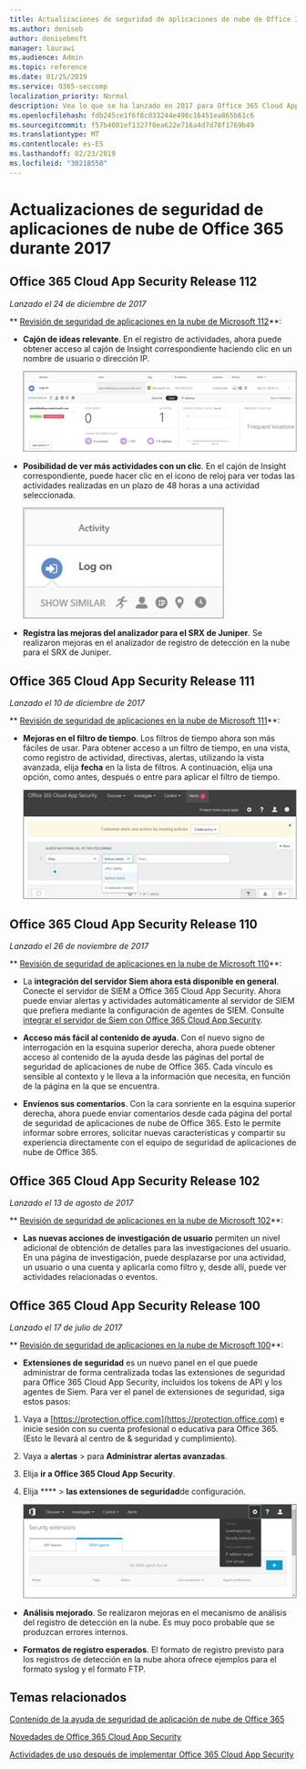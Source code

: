 ```yaml
---
title: Actualizaciones de seguridad de aplicaciones de nube de Office 365 durante 2017
ms.author: deniseb
author: denisebmsft
manager: laurawi
ms.audience: Admin
ms.topic: reference
ms.date: 01/25/2019
ms.service: O365-seccomp
localization_priority: Normal
description: Vea lo que se ha lanzado en 2017 para Office 365 Cloud App Security
ms.openlocfilehash: fdb245ce1f6f8c033244e498c16451ea865b61c6
ms.sourcegitcommit: f57b4001ef1327f0ea622e716a4d7d78f1769b49
ms.translationtype: MT
ms.contentlocale: es-ES
ms.lasthandoff: 02/23/2019
ms.locfileid: "30218550"
---
```

# <a name="office-365-cloud-app-security-updates-during-2017"></a>Actualizaciones de seguridad de aplicaciones de nube de Office 365 durante 2017
    
## <a name="office-365-cloud-app-security-release-112"></a>Office 365 Cloud App Security Release 112

*Lanzado el 24 de diciembre de 2017* 
  
** [Revisión de seguridad de aplicaciones en la nube de Microsoft 112](https://docs.microsoft.com/cloud-app-security/release-notes#cloud-app-security-release-112)**: 
  
- **Cajón de ideas relevante**. En el registro de actividades, ahora puede obtener acceso al cajón de Insight correspondiente haciendo clic en un nombre de usuario o dirección IP. 
    
    ![Haga clic en un nombre de usuario o dirección IP para ver el cajón de Insight correspondiente en el registro de actividades.](media/8e32b3fa-8c0c-4c5e-b248-fe7d7e1b516d.png)
  
- **Posibilidad de ver más actividades con un clic**. En el cajón de Insight correspondiente, puede hacer clic en el icono de reloj para ver todas las actividades realizadas en un plazo de 48 horas a una actividad seleccionada. 
    
    ![En el cajón de información relevante, puede hacer clic en el icono del reloj para ver las actividades realizadas en un plazo de 48 horas a una actividad seleccionada.](media/c6c96aa0-98e5-4205-8873-45f8d6fd0843.png)
  
- **Registra las mejoras del analizador para el SRX de Juniper**. Se realizaron mejoras en el analizador de registro de detección en la nube para el SRX de Juniper. 
    
## <a name="office-365-cloud-app-security-release-111"></a>Office 365 Cloud App Security Release 111

*Lanzado el 10 de diciembre de 2017* 
  
** [Revisión de seguridad de aplicaciones en la nube de Microsoft 111](https://docs.microsoft.com/cloud-app-security/release-notes#cloud-app-security-release-111)**: 
  
- **Mejoras en el filtro de tiempo**. Los filtros de tiempo ahora son más fáciles de usar. Para obtener acceso a un filtro de tiempo, en una vista, como registro de actividad, directivas, alertas, utilizando la vista avanzada, elija **fecha** en la lista de filtros. A continuación, elija una opción, como antes, después o entre para aplicar el filtro de tiempo. 
    
    ![Use el filtro de fecha para ver la información antes, después o entre las fechas.](media/9dbb2a10-f68f-413b-8b4e-88911152cb92.png)
  
## <a name="office-365-cloud-app-security-release-110"></a>Office 365 Cloud App Security Release 110

*Lanzado el 26 de noviembre de 2017* 
  
** [Revisión de seguridad de aplicaciones en la nube de Microsoft 110](https://docs.microsoft.com/cloud-app-security/release-notes#cloud-app-security-release-110)**: 
  
- La **integración del servidor Siem ahora está disponible en general**. Conecte el servidor de SIEM a Office 365 Cloud App Security. Ahora puede enviar alertas y actividades automáticamente al servidor de SIEM que prefiera mediante la configuración de agentes de SIEM. Consulte [integrar el servidor de Siem con Office 365 Cloud App Security](integrate-your-siem-server-with-office-365-cas.md).
    
- **Acceso más fácil al contenido de ayuda**. Con el nuevo signo de interrogación en la esquina superior derecha, ahora puede obtener acceso al contenido de la ayuda desde las páginas del portal de seguridad de aplicaciones de nube de Office 365. Cada vínculo es sensible al contexto y le lleva a la información que necesita, en función de la página en la que se encuentra. 
    
- **Envíenos sus comentarios**. Con la cara sonriente en la esquina superior derecha, ahora puede enviar comentarios desde cada página del portal de seguridad de aplicaciones de nube de Office 365. Esto le permite informar sobre errores, solicitar nuevas características y compartir su experiencia directamente con el equipo de seguridad de aplicaciones de nube de Office 365. 
    
## <a name="office-365-cloud-app-security-release-102"></a>Office 365 Cloud App Security Release 102

*Lanzado el 13 de agosto de 2017* 
  
** [Revisión de seguridad de aplicaciones en la nube de Microsoft 102](https://docs.microsoft.com/cloud-app-security/release-notes#cloud-app-security-release-102)**: 
  
- **Las nuevas acciones de investigación de usuario** permiten un nivel adicional de obtención de detalles para las investigaciones del usuario. En una página de investigación, puede desplazarse por una actividad, un usuario o una cuenta y aplicarla como filtro y, desde allí, puede ver actividades relacionadas o eventos. 
    
## <a name="office-365-cloud-app-security-release-100"></a>Office 365 Cloud App Security Release 100

*Lanzado el 17 de julio de 2017* 
  
** [Revisión de seguridad de aplicaciones en la nube de Microsoft 100](https://docs.microsoft.com/cloud-app-security/release-notes#cloud-app-security-release-100)**: 
  
- **Extensiones de seguridad** es un nuevo panel en el que puede administrar de forma centralizada todas las extensiones de seguridad para Office 365 Cloud App Security, incluidos los tokens de API y los agentes de Siem. Para ver el panel de extensiones de seguridad, siga estos pasos: 
    
1. Vaya a [https://protection.office.com](https://protection.office.com) e inicie sesión con su cuenta profesional o educativa para Office 365. (Esto le llevará al centro de &amp; seguridad y cumplimiento). 
    
2. Vaya a **alertas** \> para **Administrar alertas avanzadas**.
    
3. Elija **ir a Office 365 Cloud App Security**.
  
4. Elija **** \> **las extensiones de seguridad**de configuración.
    
    ![En el portal de ASM, elija \> configuración de extensiones de seguridad](media/f03d47a1-91ff-41b9-9baf-b514cffe41a8.png)
  
- **Análisis mejorado**. Se realizaron mejoras en el mecanismo de análisis del registro de detección en la nube. Es muy poco probable que se produzcan errores internos. 
    
- **Formatos de registro esperados**. El formato de registro previsto para los registros de detección en la nube ahora ofrece ejemplos para el formato syslog y el formato FTP. 
    
## <a name="related-topics"></a>Temas relacionados

[Contenido de la ayuda de seguridad de aplicación de nube de Office 365](office-365-cas-help.md)

[Novedades de Office 365 Cloud App Security](new-in-office-365-cas.md)
  
[Actividades de uso después de implementar Office 365 Cloud App Security](utilization-activities-for-ocas.md)

